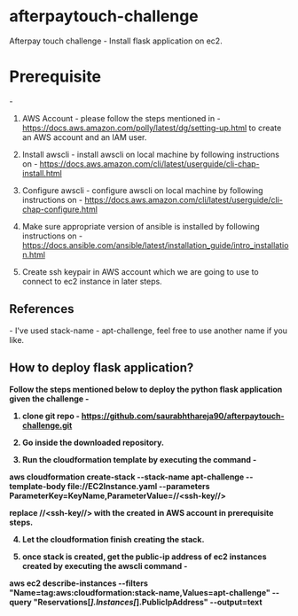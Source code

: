 # afterpaytouch-challenge
Afterpay touch challenge - Install flask application on ec2.

<h1><b>Prerequisite</b></h1> -

1. AWS Account - please follow the steps mentioned in - https://docs.aws.amazon.com/polly/latest/dg/setting-up.html to create an AWS account and an IAM user.

2. Install awscli - install awscli on local machine by following instructions on - https://docs.aws.amazon.com/cli/latest/userguide/cli-chap-install.html

3. Configure awscli - configure awscli on local machine by following instructions on - https://docs.aws.amazon.com/cli/latest/userguide/cli-chap-configure.html

4. Make sure appropriate version of ansible is installed by following instructions on - https://docs.ansible.com/ansible/latest/installation_guide/intro_installation.html

5. Create ssh keypair in AWS account which we are going to use to connect to ec2 instance in later steps.


<h2>References</h2> -
I've used stack-name - apt-challenge, feel free to use another name if you like.


<h2><b>How to deploy flask application?<b></h2>

Follow the steps mentioned below to deploy the python flask application given the challenge -

1. clone git repo - https://github.com/saurabhthareja90/afterpaytouch-challenge.git

2. Go inside the downloaded repository.

3. Run the cloudformation template by executing the command -

aws cloudformation create-stack --stack-name apt-challenge --template-body file://EC2Instance.yaml --parameters ParameterKey=KeyName,ParameterValue=//<ssh-key//>

replace  //<ssh-key//> with the created in AWS account in prerequisite steps.

4. Let the cloudformation finish creating the stack.

5. once stack is created, get the public-ip address of ec2 instances created by executing the awscli command -

aws ec2 describe-instances --filters "Name=tag:aws:cloudformation:stack-name,Values=apt-challenge" --query "Reservations[*].Instances[*].PublicIpAddress" --output=text

